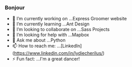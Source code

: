 ### Bonjour

- 🔭 I’m currently working on ...Express Groomer website
- 🌱 I’m currently learning ...Ant Design
- 👯 I’m looking to collaborate on ...Sass Projects
- 🤔 I’m looking for help with ...Mapbox
- 💬 Ask me about ...Python
- 📫 How to reach me: ...[LinkedIn] (https://www.linkedin.com/in/lydiecherilus/)
- ⚡ Fun fact: ...I'm a great dancer!
